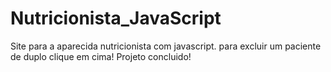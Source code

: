 # Nutricionista_JavaScript
Site para a aparecida nutricionista com javascript.
para excluir um paciente de duplo clique em cima!
Projeto concluido!
